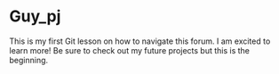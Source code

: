 # Guy_pj
This is my first Git lesson on how to navigate this forum.
I am excited to learn more!
Be sure to check out my future projects but this is the beginning.  
